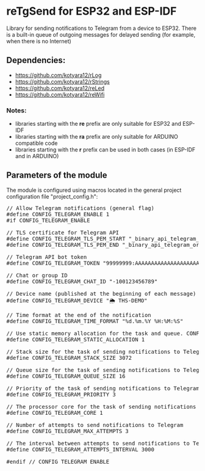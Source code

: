 # reTgSend for ESP32 and ESP-IDF

Library for sending notifications to Telegram from a device to ESP32. There is a built-in queue of outgoing messages for delayed sending (for example, when there is no Internet)

## Dependencies:
  - https://github.com/kotyara12/rLog
  - https://github.com/kotyara12/rStrings
  - https://github.com/kotyara12/reLed
  - https://github.com/kotyara12/reWifi

### Notes:
  - libraries starting with the <b>re</b> prefix are only suitable for ESP32 and ESP-IDF
  - libraries starting with the <b>ra</b> prefix are only suitable for ARDUINO compatible code
  - libraries starting with the <b>r</b> prefix can be used in both cases (in ESP-IDF and in ARDUINO)

## Parameters of the module
The module is configured using macros located in the general project configuration file "project_config.h":

<pre>
// Allow Telegram notifications (general flag)
#define CONFIG_TELEGRAM_ENABLE 1
#if CONFIG_TELEGRAM_ENABLE

// TLS certificate for Telegram API
#define CONFIG_TELEGRAM_TLS_PEM_START "_binary_api_telegram_org_pem_start"
#define CONFIG_TELEGRAM_TLS_PEM_END "_binary_api_telegram_org_pem_end"

// Telegram API bot token
#define CONFIG_TELEGRAM_TOKEN "99999999:AAAAAAAAAAAAAAAAAAAAAAAAAAAAAAAAAAAAAAAAAAAAAAAAAA"

// Chat or group ID
#define CONFIG_TELEGRAM_CHAT_ID "-100123456789"

// Device name (published at the beginning of each message)
#define CONFIG_TELEGRAM_DEVICE "🌦 THS-DEMO"

// Time format at the end of the notification
#define CONFIG_TELEGRAM_TIME_FORMAT "%d.%m.%Y %H:%M:%S"

// Use static memory allocation for the task and queue. CONFIG_FREERTOS_SUPPORT_STATIC_ALLOCATION must be enabled!
#define CONFIG_TELEGRAM_STATIC_ALLOCATION 1

// Stack size for the task of sending notifications to Telegram
#define CONFIG_TELEGRAM_STACK_SIZE 3072

// Queue size for the task of sending notifications to Telegram
#define CONFIG_TELEGRAM_QUEUE_SIZE 16

// Priority of the task of sending notifications to Telegram
#define CONFIG_TELEGRAM_PRIORITY 3

// The processor core for the task of sending notifications to Telegram
#define CONFIG_TELEGRAM_CORE 1

// Number of attempts to send notifications to Telegram
#define CONFIG_TELEGRAM_MAX_ATTEMPTS 3

// The interval between attempts to send notifications to Telegram
#define CONFIG_TELEGRAM_ATTEMPTS_INTERVAL 3000

#endif // CONFIG_TELEGRAM_ENABLE
</pre>

